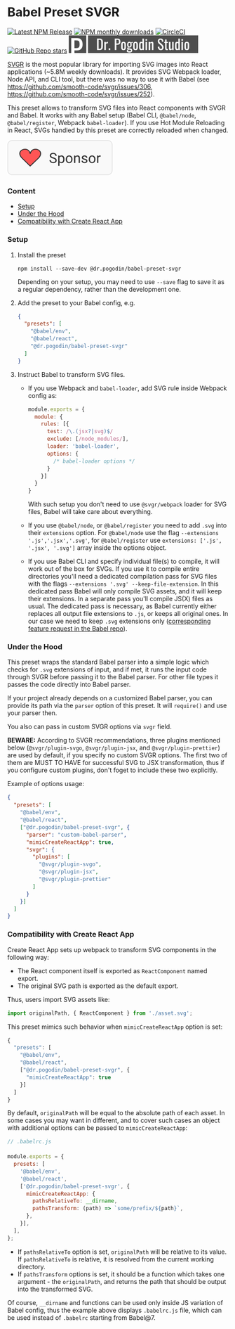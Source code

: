 # Babel Preset SVGR

[![Latest NPM Release](https://img.shields.io/npm/v/@dr.pogodin/babel-preset-svgr.svg)](https://www.npmjs.com/package/@dr.pogodin/babel-preset-svgr)
[![NPM monthly downloads](https://img.shields.io/npm/dm/@dr.pogodin/babel-preset-svgr)](https://www.npmjs.com/package/@dr.pogodin/babel-preset-svgr)
[![CircleCI](https://dl.circleci.com/status-badge/img/gh/birdofpreyru/babel-preset-svgr/tree/master.svg?style=shield)](https://app.circleci.com/pipelines/github/birdofpreyru/babel-preset-svgr)
[![GitHub Repo stars](https://img.shields.io/github/stars/birdofpreyru/babel-preset-svgr?style=social)](https://github.com/birdofpreyru/babel-preset-svgr)
[![Dr. Pogodin Studio](.README/logo-dr-pogodin-studio.svg)](https://dr.pogodin.studio/docs/babel-preset-svgr)

[SVGR](https://github.com/smooth-code/svgr) is the most popular library for
importing SVG images into React applications (~5.8M weekly downloads).
It provides SVG Webpack loader, Node API, and CLI tool, but there was no
way to use it with Babel (see https://github.com/smooth-code/svgr/issues/306,
https://github.com/smooth-code/svgr/issues/252).

This preset allows to transform SVG files into React components with
SVGR and Babel. It works with any Babel setup (Babel CLI, `@babel/node`,
`@babel/register`, Webpack `babel-loader`). If you use Hot Module Reloading
in React, SVGs handled by this preset are correctly reloaded when changed.

[![Sponsor](.README/sponsor.svg)](https://github.com/sponsors/birdofpreyru)

### Content
- [Setup](#setup)
- [Under the Hood](#under-the-hood)
- [Compatibility with Create React App](#compatibility-with-create-react-app)

### Setup

1.  Install the preset
    ```shell
    npm install --save-dev @dr.pogodin/babel-preset-svgr
    ```
    Depending on your setup, you may need to use `--save` flag to save it as
    a regular dependency, rather than the development one.

2.  Add the preset to your Babel config, e.g.
    ```json
    {
      "presets": [
        "@babel/env",
        "@babel/react",
        "@dr.pogodin/babel-preset-svgr"
      ]
    }
    ```

3.  Instruct Babel to transform SVG files.

    - If you use Webpack and `babel-loader`, add SVG rule inside Webpack config
      as:
      ```js
      module.exports = {
        module: {
          rules: [{
            test: /\.(jsx?|svg)$/
            exclude: [/node_modules/],
            loader: 'babel-loader',
            options: {
              /* babel-loader options */
            }
          }]
        }
      }
      ```
      With such setup you don't need to use `@svgr/webpack` loader for SVG files,
      Babel will take care about everything.

    - If you use `@babel/node`, or `@babel/register` you need to add `.svg` into
      their `extensions` option. For `@babel/node` use the flag
      `--extensions '.js','.jsx','.svg'`, for `@babel/register` use
      `extensions: ['.js', '.jsx', '.svg']` array inside the options object.

    - If you use Babel CLI and specify individual file(s) to compile, it will
      work out of the box for SVGs. If you use it to compile entire directories
      you'll need a dedicated compilation pass for SVG files with the flags
      `--extensions '.svg' --keep-file-extension`. In this dedicated pass
      Babel will only compile SVG assets, and it will keep their extensions.
      In a separate pass you'll compile JS(X) files as usual. The dedicated
      pass is necessary, as Babel currently either replaces all output file
      extensions to `.js`, or keeps all original ones. In our case we need
      to keep `.svg` extensions only
      ([corresponding feature request in the Babel repo](https://github.com/babel/babel/issues/10551)).

### Under the Hood

This preset wraps the standard Babel parser into a simple logic which checks
for `.svg` extensions of input, and if met, it runs the input code through SVGR
before passing it to the Babel parser. For other file types it passes
the code directly into Babel parser.

If your project already depends on a customized Babel parser, you can provide
its path via the `parser` option of this preset. It will `require()` and use
your parser then.

You also can pass in custom SVGR options via `svgr` field.

**BEWARE:** According to SVGR recommendations, three plugins mentioned below
(`@svgr/plugin-svgo`, `@svgr/plugin-jsx`, and `@svgr/plugin-prettier`) are used
by default, if you specify no custom SVGR options. The first two of them are
MUST TO HAVE for successful SVG to JSX transformation, thus if you configure
custom plugins, don't foget to include these two explicitly.

Example of options usage:

```json
{
  "presets": [
    "@babel/env",
    "@babel/react",
    ["@dr.pogodin/babel-preset-svgr", {
      "parser": "custom-babel-parser",
      "mimicCreateReactApp": true,
      "svgr": {
        "plugins": [
          "@svgr/plugin-svgo",
          "@svgr/plugin-jsx",
          "@svgr/plugin-prettier"
        ]
      }
    }]
  ]
}
```

### Compatibility with Create React App

Create React App sets up webpack to transform SVG components in the following
way:

- The React component itself is exported as `ReactComponent` named export.
- The original SVG path is exported as the default export.

Thus, users import SVG assets like:
```js
import originalPath, { ReactComponent } from './asset.svg';
```

This preset mimics such behavior when `mimicCreateReactApp` option is set:
```js
{
  "presets": [
    "@babel/env",
    "@babel/react",
    ["@dr.pogodin/babel-preset-svgr", {
      "mimicCreateReactApp": true
    }]
  ]
}
```

By default, `originalPath` will be equal to the absolute path of each asset.
In some cases you may want in different, and to cover such cases an object with
additional options can be passed to `mimicCreateReactApp`:
```js
// .babelrc.js

module.exports = {
  presets: [
    '@babel/env',
    '@babel/react',
    ['@dr.pogodin/babel-preset-svgr', {
      mimicCreateReactApp: {
        pathsRelativeTo: __dirname,
        pathsTransform: (path) => `some/prefix/${path}`,
      },
    }],
  ],
};
```

- If `pathsRelativeTo` option is set, `originalPath` will be relative to its
  value. If `pathsRelativeTo` is relative, it is resolved from the current
  working directory.
- If `pathsTransform` options is set, it should be a function which takes one
  argument - the `originalPath`, and returns the path that should be output into
  the transformed SVG.

Of course, `__dirname` and functions can be used only inside JS variation of
Babel config, thus the example above displays `.babelrc.js` file, which can be
used instead of `.babelrc` starting from Babel@7.
